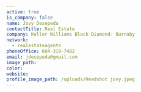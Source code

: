 ```yaml
---
active: true
is_company: false
name: Jovy Desepeda
contactTitle: Real Estate
company: Keller Williams Black Diamond- Burnaby
network:
  - realestateagents
phoneOffice: 604-319-7482
email: jdesepeda@gmail.com
image_path:
color:
website:
profile_image_path: /uploads/Headshot jovy.jpeg
---
```

